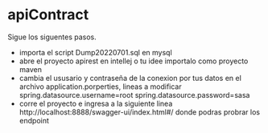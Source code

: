 # apiContract

Sigue los siguentes pasos.

- importa el script Dump20220701.sql en mysql
- abre el proyecto apirest en intellej o tu idee importalo como proyecto maven
- cambia el ususario y contraseña de la conexion por tus datos en el archivo application.porperties, lineas a modificar spring.datasource.username=root spring.datasource.password=sasa
- corre el proyecto e ingresa a la siguiente linea http://localhost:8888/swagger-ui/index.html#/ donde podras probrar los endpoint
